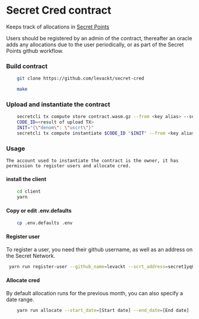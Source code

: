 # Secret Cred contract

Keeps track of allocations in [Secret Points](https://secretfoundation.github.io/SecretPoints)

Users should be registered by an admin of the contract, thereafter an oracle
adds any allocations due to the user periodically, or as part of the Secret Points github workflow.

### Build contract

```bash
    git clone https://github.com/levackt/secret-cred

    make
```

### Upload and instantiate the contract

```bash
    secretcli tx compute store contract.wasm.gz --from <key alias> --source "https://github.com/levackt/secret-cred" -y --gas 20000000
    CODE_ID=<result of upload TX>
    INIT="{\"denom\": \"uscrt\"}"
    secretcli tx compute instantiate $CODE_ID "$INIT" --from <key alias> --label "something unique" -y
```

### Usage
    The account used to instantiate the contract is the owner, it has permission to register users and allocate cred.

#### install the client
```bash
    cd client
    yarn
```

#### Copy or edit .env.defaults
```bash
    cp .env.defaults .env
```

#### Register user
To register a user, you need their github username, as well as an address on the Secret Network.
```bash
 yarn run register-user --github_name=levackt --scrt_address=secret1yq04cf889ka4fmplypytq04mgkdj693tu4tn72
```

#### Allocate cred
By default allocation runs for the previous month, you can also specify a date range.

```bash
    yarn run allocate --start_date=[Start date] --end_date=[End date]
```

